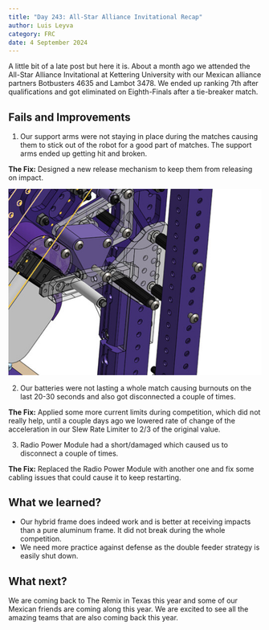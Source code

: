 ```yaml
---
title: "Day 243: All-Star Alliance Invitational Recap"
author: Luis Leyva
category: FRC
date: 4 September 2024
---
```


A little bit of a late post but here it is. About a month ago we attended the All-Star Alliance Invitational at Kettering University with our Mexican alliance partners Botbusters 4635 and Lambot 3478. We ended up ranking 7th after qualifications and got eliminated on Eighth-Finals after a tie-breaker match.

## Fails and Improvements

1. Our support arms were not staying in place during the matches causing them to stick out of the robot for a good part of matches. The support arms ended up getting hit and broken.

**The Fix:** Designed a new release mechanism to keep them from releasing on impact.

![New Lock](Day-243/New%20Lock.jpeg)

2. Our batteries were not lasting a whole match causing burnouts on the last 20-30 seconds and also got disconnected a couple of times.

**The Fix:** Applied some more current limits during competition, which did not really help, until a couple days ago we lowered rate of change of the acceleration in our Slew Rate Limiter to 2/3 of the original value.

3. Radio Power Module had a short/damaged which caused us to disconnect a couple of times.

**The Fix:** Replaced the Radio Power Module with another one and fix some cabling issues that could cause it to keep restarting.

## What we learned?

-   Our hybrid frame does indeed work and is better at receiving impacts than a pure aluminum frame. It did not break during the whole competition.
-   We need more practice against defense as the double feeder strategy is easily shut down.

## What next?

We are coming back to The Remix in Texas this year and some of our Mexican friends are coming along this year. We are excited to see all the amazing teams that are also coming back this year.
